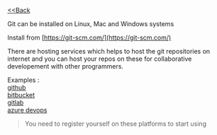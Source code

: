 [<<Back](index.md)  
  
Git can be installed on Linux, Mac and Windows systems

Install from [https://git-scm.com/](https://git-scm.com/)

There are hosting services which helps to host the git repositories on internet and you can host your repos on these for collaborative developement with other programmers. 

Examples :   
[github](https://github.com)  
[bitbucket](https://bitbucket.org)  
[gitlab](https://about.gitlab.com)  
[azure devops](https://dev.azure.com)  

> You need to register yourself on these platforms to start using 
